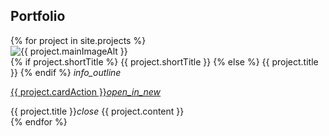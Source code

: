 <div class="row my-work">
  <div class="col s12 section">
  <h2 id="portfolio">Portfolio</h2>
    <div class="row">
    {% for project in site.projects %}
      <div class="col s12 m6 l4">
        <div class="card hoverable">
          <div class="card-image waves-effect waves-block waves-light">
            <img class="activator" src="{{ project.mainImage | absolute_url }}" alt="{{ project.mainImageAlt }}" />
          </div>
          <div class="card-content">
            <span class="card-title activator">
              {% if project.shortTitle %}
                {{ project.shortTitle }}
              {% else %}
                {{ project.title }}
              {% endif %} <i class="material-icons right">info_outline</i>
            </span>
          </div>
          <div class="card-action">
            <p><a href="{{ project.cardActionLink }}" target="_blank">{{ project.cardAction }}<i class="material-icons" aria-hidden="true">open_in_new</i></a></p>
          </div>
          <div class="card-reveal">
            <span class="card-title">{{ project.title }}<i class="material-icons right">close</i></span>
            {{ project.content }}
          </div>
        </div><!-- end card -->
      </div><!-- end cols -->
    {% endfor %}
    </div>
  </div>
</div>